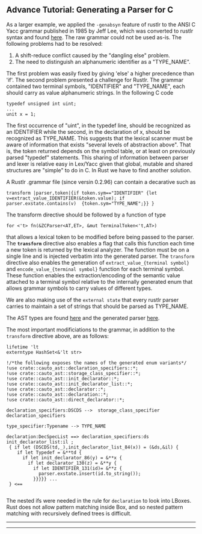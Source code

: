 ## Advance Tutorial: Generating a Parser for C

As a larger example, we applied the `-genabsyn` feature of rustlr to the ANSI C Yacc grammar published in 1985 by Jeff Lee, which was converted to rustlr syntax and found [here](https://cs.hofstra.edu/~cscccl/rustlr_project/cparser/cauto.grammar).  The raw grammar could not be used as-is.  The following problems
had to be resolved:

 1.  A shift-reduce conflict caused by the "dangling else" problem.
 2.  The need to distinguish an alphanumeric identifier as a "TYPE_NAME".

The first problem was easily fixed by giving  'else' a higher precedence than 'if'.  The second problem presented a challenge for Rustlr.  The grammar
contained two terminal symbols, "IDENTIFIER" and "TYPE_NAME", each should 
carry as value alphanumeric strings.
In the following C code
```
typedef unsigned int uint;
...
unit x = 1;
```
The first occurrence of "uint", in the typedef line, should be recognized as
an IDENTIFIER while the second, in the declaration of x, should be
recognized as TYPE_NAME.  This suggests that the lexical scanner must be aware of information that exists "several levels of abstraction above".  That
is, the token returned depends on the symbol table, or at least on
previously parsed "typedef" statements.  This sharing of information
between parser and lexer is relative easy in Lex/Yacc given that global,
mutable and shared structures are "simple" to do in C.  In Rust we have
to find another solution.

A Rustlr .grammar file (since versin 0.2.96) can contain a decarative such
as
```
transform |parser,token|{if token.sym=="IDENTIFIER" {let v=extract_value_IDENTIFIER(&token.value); if parser.exstate.contains(v)  {token.sym="TYPE_NAME";}} }
```
The transform directive should be followed by a function of type
```
for <'t> fn(&ZCParser<AT,ET>, &mut TerminalToken<'t,AT>)
```
that allows a lexical token to be modified before being passed to the parser.
The **`transform`** directive also enables a flag that calls this function
each time a new token is returned by the lexical analyzer. The function must
be on a single line and is injected verbatim into the generated parser.
The `transform` directive
also enables the generation of `extract_value_{terminal symbol}`
and `encode_value_{terminal symbol}` function for each terminal symbol.  These
function enables the extraction/encoding of the semantic value attached to
a terminal symbol relative to the internally generated enum that allows
grammar symbols to carry values of different types.

We are also making use of the `external state` that every rustlr parser
carries to maintain a set of strings that should be parsed as TYPE_NAME.


The AST types are found [here](https://cs.hofstra.edu/~cscccl/rustlr_project/cparser/src/cauto_ast.rs) and the generated parser [here](https://cs.hofstra.edu/~cscccl/rustlr_project/cparser/src/cautoparser.rs).

The most important modificiations to the grammar, in addition to the `transform` directive above, are as follows:
```
lifetime 'lt
externtype HashSet<&'lt str>

!/*the following exposes the names of the generated enum variants*/
!use crate::cauto_ast::declaration_specifiers::*;
!use crate::cauto_ast::storage_class_specifier::*;
!use crate::cauto_ast::init_declarator::*;
!use crate::cauto_ast::init_declarator_list::*;
!use crate::cauto_ast::declarator::*;
!use crate::cauto_ast::declaration::*;
!use crate::cauto_ast::direct_declarator::*;

declaration_specifiers:DSCDS -->  storage_class_specifier declaration_specifiers

type_specifier:Typename --> TYPE_NAME

declaration:DecSpecList ==> declaration_specifiers:ds init_declarator_list:il ;
 { if let (DSCDS(td,_),init_declarator_list_84(x)) = (&ds,&il) {
    if let Typedef = &**td {
      if let init_declarator_86(y) = &**x {
        if let declarator_130(z) = &**y {
          if let IDENTIFIER_131(id)= &**z {
            parser.exstate.insert(id.to_string());
          }}}}} ...
 } <==
 
```
The nested ifs were needed in the rule for `declaration` to look into LBoxes.
Rust does not allow pattern matching inside Box, and so nested pattern matching
with recursively defined trees is difficult.

   ----------------



   ----------------


[1]:https://docs.rs/rustlr/latest/rustlr/lexer_interface/struct.StrTokenizer.html
[2]:https://docs.rs/rustlr/latest/rustlr/generic_absyn/struct.LBox.html
[3]:https://docs.rs/rustlr/latest/rustlr/generic_absyn/struct.LRc.html
[4]:https://docs.rs/rustlr/latest/rustlr/zc_parser/struct.ZCParser.html#method.lbx
[5]:https://docs.rs/rustlr/latest/rustlr/zc_parser/struct.StackedItem.html#method.lbox
[sitem]:https://docs.rs/rustlr/latest/rustlr/zc_parser/struct.StackedItem.html
[chap1]:https://cs.hofstra.edu/~cscccl/rustlr_project/chapter1.html
[chap2]:https://cs.hofstra.edu/~cscccl/rustlr_project/chapter2.html
[chap3]:  https://cs.hofstra.edu/~cscccl/rustlr_project/chapter3.html
[lexsource]:https://docs.rs/rustlr/latest/rustlr/lexer_interface/struct.LexSource.html
[drs]:https://docs.rs/rustlr/latest/rustlr/index.html
[tktrait]:https://docs.rs/rustlr/latest/rustlr/lexer_interface/trait.Tokenizer.html
[tt]:https://docs.rs/rustlr/latest/rustlr/lexer_interface/struct.TerminalToken.html
[rtk]:https://docs.rs/rustlr/latest/rustlr/lexer_interface/enum.RawToken.html
[fromraw]:https://docs.rs/rustlr/latest/rustlr/lexer_interface/struct.TerminalToken.html#method.from_raw
[nextsymfun]:https://docs.rs/rustlr/latest/rustlr/lexer_interface/trait.Tokenizer.html#tymethod.nextsym
[zcp]:https://docs.rs/rustlr/latest/rustlr/zc_parser/struct.ZCParser.html
[ttnew]:https://docs.rs/rustlr/latest/rustlr/lexer_interface/struct.TerminalToken.html#method.new
